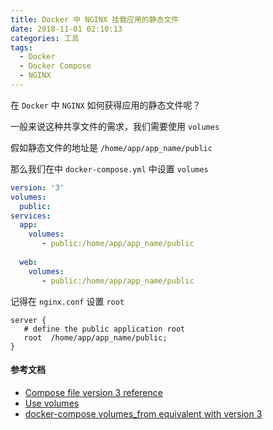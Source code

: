 ```yaml
---
title: Docker 中 NGINX 挂载应用的静态文件
date: 2018-11-01 02:10:13
categories: 工具
tags:
  - Docker
  - Docker Compose
  - NGINX
---
```

在 `Docker` 中 `NGINX` 如何获得应用的静态文件呢？

一般来说这种共享文件的需求，我们需要使用 `volumes`

假如静态文件的地址是 `/home/app/app_name/public`

那么我们在中 `docker-compose.yml` 中设置 `volumes`

```yaml
version: '3'
volumes:  
  public: 
services:  
  app:    
    volumes:      
       - public:/home/app/app_name/public
 
  web:    
    volumes:      
       - public:/home/app/app_name/public
```

记得在 `nginx.conf` 设置 `root`

```nginx
server {  
   # define the public application root  
   root  /home/app/app_name/public; 
}
```

#### 参考文档
- [Compose file version 3 reference](https://docs.docker.com/compose/compose-file/#volumes)
- [Use volumes](https://docs.docker.com/storage/volumes/#start-a-container-with-a-volume)
- [docker-compose volumes_from equivalent with version 3](https://stackoverflow.com/questions/42232051/docker-compose-volumes-from-equivalent-with-version-3)
